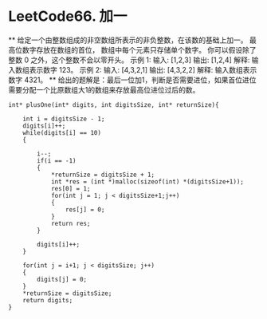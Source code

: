 # LeetCode66. 加一
**
给定一个由整数组成的非空数组所表示的非负整数，在该数的基础上加一。
最高位数字存放在数组的首位， 数组中每个元素只存储单个数字。
你可以假设除了整数 0 之外，这个整数不会以零开头。
示例 1:
输入: [1,2,3]
输出: [1,2,4]
解释: 输入数组表示数字 123。
示例 2:
输入: [4,3,2,1]
输出: [4,3,2,2]
解释: 输入数组表示数字 4321。
**
给出的题解是：最后一位加1，判断是否需要进位，如果首位进位需要分配一个比原数组大1的数组来存放最高位进位过后的数。
```
int* plusOne(int* digits, int digitsSize, int* returnSize){
	
	int i = digitsSize - 1;
	digits[i]++;
	while(digits[i] == 10)
    {
			
		i--;
		if(i == -1)
        {
			*returnSize = digitsSize + 1;
			int *res = (int *)malloc(sizeof(int) *(digitsSize+1));
			res[0] = 1;
			for(int j = 1; j < digitsSize+1;j++)
            {
				res[j] = 0;
			}
			return res;
		}
		
		digits[i]++;
	}
	
	for(int j = i+1; j < digitsSize; j++)
    {
		digits[j] = 0;
	}
	*returnSize = digitsSize;
	return digits;
}
```